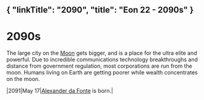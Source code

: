 {
    "linkTitle": "2090",
    "title": "Eon 22 - 2090s"
}
---

# 2090s

The large city on the [Moon](/moon) gets bigger, and is a place for the ultra elite and powerful.
Due to incredible communications technology breakthroughs and distance from government regulation, most corporations are run from the moon.
Humans living on Earth are getting poorer while wealth concentrates on the moon.

|2091|May 17|[Alexander da Fonte](/alex_da_fonte) is born.|